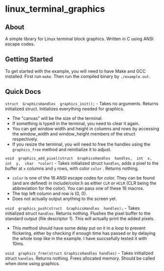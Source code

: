 # linux_terminal_graphics
## About

A simple library for Linux terminal block graphics. Written in C using ANSI escape codes.

## Getting Started

To get started with the example, you will need to have Make and GCC installed. First run `make`. Then run the compiled binary by `./example.out`.

## Quick Docs

`struct  GraphicsHandles  graphics_init();` - Takes no arguments. Returns initialized struct. Initializes everything needed for graphics.

 - The "canvas" will be the size of the terminal. 
 - If something is typed in the terminal, you need to clear it again.
 - You can get window width and height in columns and rows by accessing the window_width and window_height members of the struct respectively.
 - If you resize the terminal, you will need to free the handles using the `graphics_free` method and reinitialize it to adjust.

`void  graphics_add_pixel(struct  GraphicsHandles  handles,  int  x,  int  y,  char  *color)` - Takes initialized struct `handles`, adds a pixel to the buffer at `x` columns and `y` rows, with color `color` . Returns nothing.
 - `color` is one of the 16 ANSI escape codes for color. They can be found (and are defined) in include/color.h as either `CLR` or `HCLR` (CLR being the abbreviation for the color). You can pass one of these 16 macros.
 - The top left column and row is (0, 0).
 - Does not actually output anything to the screen yet.

 `void  graphics_push(struct  GraphicsHandles  handles);` - Takes initialized struct `handles`. Returns nothing. Flushes the pixel buffer to the standard output (file descriptor 1). This will actually print the added pixels.
 - This method should have some delay put on it in a loop to prevent flickering, either by checking if enough time has passed or by delaying the whole loop like in the example. I have succsefully tested it with 10ms.
 
`void  graphics_free(struct GraphicsHandles handles)` - Takes initialized struct `handles`. Returns nothing. Frees allocated memory. Should be called when done using graphics.
